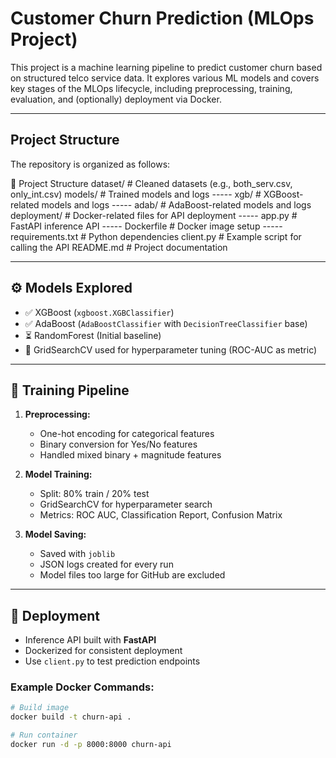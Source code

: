 # Customer Churn Prediction (MLOps Project)

This project is a machine learning pipeline to predict customer churn based on structured telco service data. It explores various ML models and covers key stages of the MLOps lifecycle, including preprocessing, training, evaluation, and (optionally) deployment via Docker.

---

## Project Structure

The repository is organized as follows:

📁 Project Structure
dataset/               # Cleaned datasets (e.g., both_serv.csv, only_int.csv)
models/                # Trained models and logs
----- xgb/               # XGBoost-related models and logs
----- adab/              # AdaBoost-related models and logs
deployment/            # Docker-related files for API deployment
----- app.py             # FastAPI inference API
----- Dockerfile         # Docker image setup
----- requirements.txt   # Python dependencies
client.py              # Example script for calling the API
README.md              # Project documentation

---

## ⚙️ Models Explored

- ✅ XGBoost (`xgboost.XGBClassifier`)
- ✅ AdaBoost (`AdaBoostClassifier` with `DecisionTreeClassifier` base)
- ⏳ RandomForest (Initial baseline)
- 🔬 GridSearchCV used for hyperparameter tuning (ROC-AUC as metric)

---

## 🧪 Training Pipeline

1. **Preprocessing:**
   - One-hot encoding for categorical features
   - Binary conversion for Yes/No features
   - Handled mixed binary + magnitude features

2. **Model Training:**
   - Split: 80% train / 20% test
   - GridSearchCV for hyperparameter search
   - Metrics: ROC AUC, Classification Report, Confusion Matrix

3. **Model Saving:**
   - Saved with `joblib`
   - JSON logs created for every run
   - Model files too large for GitHub are excluded

---

## 🚀 Deployment

- Inference API built with **FastAPI**
- Dockerized for consistent deployment
- Use `client.py` to test prediction endpoints

### Example Docker Commands:

```bash
# Build image
docker build -t churn-api .

# Run container
docker run -d -p 8000:8000 churn-api
